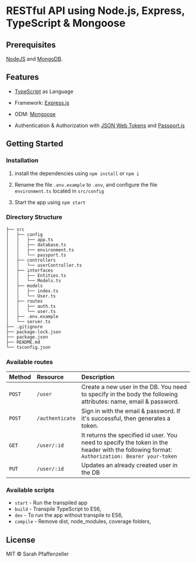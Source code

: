 # RESTful API using Node.js, Express, TypeScript & Mongoose

## Prerequisites

[NodeJS](https://nodejs.org/en/download/) and [MongoDB](https://docs.mongodb.com/manual/administration/install-community/).

## Features

- [TypeScript](https://www.typescriptlang.org/) as Language

- Framework: [Express.js](https://expressjs.com/)

- ODM: [Mongoose](https://mongoosejs.com/)

- Authentication & Authorization with [JSON Web Tokens](https://jwt.io/) and [Passport.js](http://www.passportjs.org/)

## Getting Started

### Installation

1. install the dependencies using `npm install` or `npm i`

2. Rename the file `.env.example` to `.env`, and configure the file `environment.ts` located in `src/config`

2. Start the app using `npm start`

### Directory Structure

```
├── src
│   ├── config
│   │   ├── app.ts
│   │   ├── database.ts
│   │   ├── environment.ts
│   │   └── passport.ts
│   ├── controllers
│   │   └── userController.ts
│   ├── interfaces
│   │   ├── Entities.ts
│   │   └── Models.ts
│   ├── models
│   │   ├── index.ts
│   │   └── User.ts
│   ├── routes
│   │   ├── auth.ts
│   │   └── user.ts
│   ├── .env.example
│   └── server.ts
├── .gitignore
├── package-lock.json
├── package.json
├── README.md
└── tsconfig.json
```

### Available routes

| Method   | Resource        | Description                                                                                                                                 |
| :------- | :-------------- | :------------------------------------------------------------------------------------------------------------------------------------------ |
| `POST`   | `/user`     | Create a new user in the DB. You need to specify in the body the following attributes: name, email & password.                        |
| `POST`   | `/authenticate` | Sign in with the email & password. If it's successful, then generates a token.                                                            |
| `GET`    | `/user/:id`    | It returns the specified id user. You need to specify the token in the header with the following format: `Authorization: Bearer your-token` |
| `PUT`    | `/user/:id`    | Updates an already created user in the DB                                                                                                   |

### Available scripts

- `start` - Run the transpiled app
- `build` - Transpile TypeScript to ES6,
- `dev` - To run the app without transpile to ES6,
- `compile` - Remove dist, node_modules, coverage folders,

## License

MIT © Sarah Pfaffenzeller
